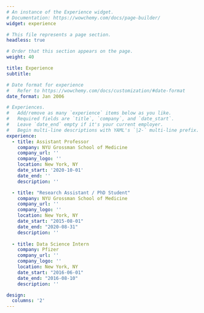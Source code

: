 ```yaml
---
# An instance of the Experience widget.
# Documentation: https://wowchemy.com/docs/page-builder/
widget: experience

# This file represents a page section.
headless: true

# Order that this section appears on the page.
weight: 40

title: Experience
subtitle:

# Date format for experience
#   Refer to https://wowchemy.com/docs/customization/#date-format
date_format: Jan 2006

# Experiences.
#   Add/remove as many `experience` items below as you like.
#   Required fields are `title`, `company`, and `date_start`.
#   Leave `date_end` empty if it's your current employer.
#   Begin multi-line descriptions with YAML's `|2-` multi-line prefix.
experience:
  - title: Assistant Professor
    company: NYU Grossman School of Medicine
    company_url: ''
    company_logo: ''
    location: New York, NY
    date_start: '2020-10-01'
    date_end: ''
    description: ''

  - title: "Research Assistant / PhD Student"
    company: NYU Grossman School of Medicine
    company_url: ''
    company_logo: ''
    location: New York, NY
    date_start: "2015-08-01"
    date_end: "2020-08-31"
    description: ''
    
  - title: Data Science Intern
    company: Pfizer
    company_url: ''
    company_logo: ''
    location: New York, NY
    date_start: "2016-06-01"
    date_end: "2016-08-10"
    description: ''

design:
  columns: '2'
---
```


